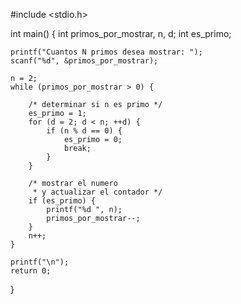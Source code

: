 #include <stdio.h>

int main() {
    int primos_por_mostrar, n, d;
    int es_primo;

    printf("Cuantos N primos desea mostrar: ");
    scanf("%d", &primos_por_mostrar);

    n = 2;
    while (primos_por_mostrar > 0) {

        /* determinar si n es primo */
        es_primo = 1;
        for (d = 2; d < n; ++d) {
            if (n % d == 0) {
                es_primo = 0;
                break;
            }
        }

        /* mostrar el numero
         * y actualizar el contador */
        if (es_primo) {
            printf("%d ", n);
            primos_por_mostrar--;
        }
        n++;
    }

    printf("\n");
    return 0;
}
